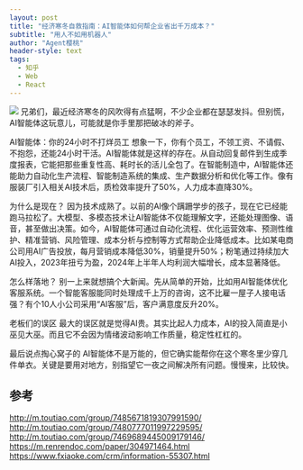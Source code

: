 ```yaml
---
layout: post
title: "经济寒冬自救指南：AI智能体如何帮企业省出千万成本？"
subtitle: "用人不如用机器人"
author: "Agent樱桃"
header-style: text
tags:
  - 知乎
  - Web
  - React
---
```

![](https://images.pexels.com/photos/15940006/pexels-photo-15940006.jpeg?auto=compress&cs=tinysrgb&w=1200)
兄弟们，最近经济寒冬的风吹得有点猛啊，不少企业都在瑟瑟发抖。但别慌，AI智能体这玩意儿，可能就是你手里那把破冰的斧子。

AI智能体：你的24小时不打烊员工
想象一下，你有个员工，不领工资、不请假、不抱怨，还能24小时干活。AI智能体就是这样的存在。从自动回复邮件到生成季度报表，它能把那些重复性高、耗时长的活儿全包了。在智能制造中，AI智能体还能助力自动化生产流程、智能制造系统的集成、生产数据分析和优化等工作。像有服装厂引入相关AI技术后，质检效率提升了50%，人力成本直降30%。

为什么是现在？
因为技术成熟了。以前的AI像个蹒跚学步的孩子，现在它已经能跑马拉松了。大模型、多模态技术让AI智能体不仅能理解文字，还能处理图像、语音，甚至做出决策。如今，AI智能体可通过自动化流程、优化运营效率、预测性维护、精准营销、风险管理、成本分析与控制等方式帮助企业降低成本。比如某电商公司用AI广告投放，每月营销成本降低30%，销量提升50%；粉笔通过持续加大AI投入，2023年扭亏为盈，2024年上半年人均利润大幅增长，成本显著降低。

怎么样落地？
别一上来就想搞个大新闻。先从简单的开始，比如用AI智能体优化客服系统。一个智能客服能同时处理成千上万的咨询，这不比雇一屋子人接电话强？有个10人小公司采用“AI客服”后，客户满意度反升20%。

老板们的误区
最大的误区就是觉得AI贵。其实比起人力成本，AI的投入简直是小巫见大巫。而且它不会因为情绪波动影响工作质量，稳定性杠杠的。

最后说点掏心窝子的
AI智能体不是万能的，但它确实能帮你在这个寒冬里少穿几件单衣。关键是要用对地方，别指望它一夜之间解决所有问题。慢慢来，比较快。

参考
--

http://m.toutiao.com/group/7485671819307991590/
http://m.toutiao.com/group/7480777011997229595/
http://m.toutiao.com/group/7469689445009179146/
https://m.renrendoc.com/paper/304971464.html
https://www.fxiaoke.com/crm/information-55307.html
